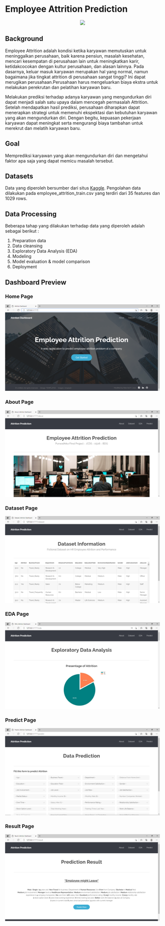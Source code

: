 # Employee Attrition Prediction 

<center><img src="https://harver.com/wp-content/uploads/2019/02/Employee-Attrition-Turnover-1024x437.jpg" width=700></center>

## Background 
Employee Attrition adalah kondisi ketika karyawan memutuskan untuk meninggalkan perusahaan, baik karena pensiun, masalah kesehatan, mencari kesempatan di perusahaan lain untuk meningkatkan karir, ketidakcocokan dengan kultur perusahaan, dan alasan lainnya. Pada dasarnya, keluar masuk karyawan merupakan hal yang normal, namun bagaimana jika tingkat attrition di perusahaan sangat tinggi? Ini dapat merugikan perusahaan.Perusahaan harus mengeluarkan biaya ekstra untuk melakukan perekrutan dan pelatihan karyawan baru.

Melakukan prediksi terhadap adanya karyawan yang mengundurkan diri dapat menjadi salah satu upaya dalam mencegah permasalah Attrition. Setelah mendapatkan hasil prediksi, perusahaan diharapkan dapat menerapkan strategi untuk memenuhi ekspektasi dan kebutuhan karyawan yang akan mengundurkan diri. Dengan begitu, kepuasan pekerjaan karyawan dapat meningkat serta mengurangi biaya tambahan untuk merekrut dan melatih karyawan baru.

## Goal
Memprediksi karyawan yang akan mengundurkan diri dan mengetahui faktor apa saja yang dapat memicu masalah tersebut.

## Datasets
Data yang diperoleh bersumber dari situs [Kaggle](https://www.kaggle.com/colearninglounge/employee-attrition). Pengolahan data dilakukan pada employee_attrition_train.csv yang terdiri dari 35 features dan 1029 rows. 

## Data Processing
Beberapa tahap yang dilakukan terhadap data yang diperoleh adalah sebagai berikut :
1. Preparation data
2. Data cleansing
3. Exploratory Data Analysis (EDA)
4. Modeling
5. Model evaluation & model comparison
6. Deployment

## Dashboard Preview
### Home Page
<img src = 'Screenshot/1_home.png'>
<br>

### About Page
<img src = 'Screenshot/2_about.png'>
<br>

### Dataset Page
<img src = 'Screenshot/3_dataset.png'>
<br>

### EDA Page
<img src = 'Screenshot/4_eda.png'>
<br>

### Predict Page
<img src = 'Screenshot/5_predict.png'>
<br>

### Result Page
<img src = 'Screenshot/6_result.png'>
